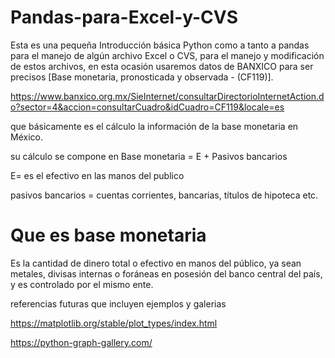 # Pandas-para-Excel-y-CVS

Esta es una pequeña Introducción básica Python como a tanto a pandas para el manejo de algún archivo Excel o CVS, para el manejo y modificación de estos archivos, en esta ocasión usaremos datos de BANXICO para ser precisos [Base monetaria, pronosticada y observada - (CF119)].

https://www.banxico.org.mx/SieInternet/consultarDirectorioInternetAction.do?sector=4&accion=consultarCuadro&idCuadro=CF119&locale=es

que básicamente es el cálculo la información de la base monetaria en México.

su cálculo se compone en Base monetaria = E + Pasivos bancarios

E= es el efectivo en las manos del publico 

pasivos bancarios = cuentas corrientes, bancarias, títulos de hipoteca etc.


# Que es base monetaria

Es la cantidad de dinero total o efectivo en manos del público, ya sean metales, divisas internas o foráneas en posesión del banco central del país, y es controlado por el mismo ente.  



referencias futuras que incluyen ejemplos y galerias 

https://matplotlib.org/stable/plot_types/index.html

https://python-graph-gallery.com/




